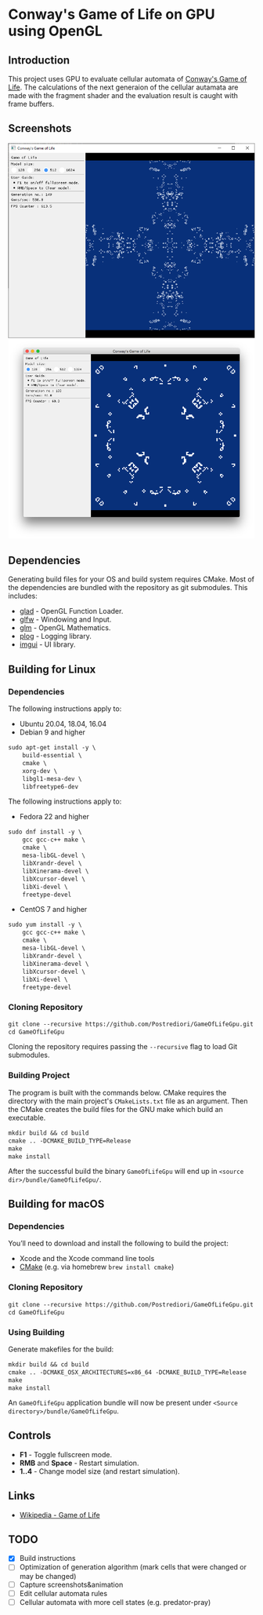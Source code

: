 # Conway's Game of Life on GPU using OpenGL

## Introduction

This project uses GPU to evaluate cellular automata of [Conway's Game of Life](https://en.wikipedia.org/wiki/Conway%27s_Game_of_Life). The calculations of the next generaion of the cellular autamata are made with the fragment shader and the evaluation result is caught with frame buffers.


## Screenshots

![Screenshot on Windows](images/GameOfLifeWin2.png)
![Screenshot on macOS](images/GameOfLifeMacOs.png)


## Dependencies

Generating build files for your OS and build system requires CMake.
Most of the dependencies are bundled with the repository as git submodules.
This includes:

* [glad](https://github.com/Dav1dde/glad) - OpenGL Function Loader.
* [glfw](https://github.com/glfw/glfw) - Windowing and Input.
* [glm](https://github.com/g-truc/glm) - OpenGL Mathematics.
* [plog](https://github.com/SergiusTheBest/plog) - Logging library.
* [imgui](https://github.com/ocornut/imgui) - UI library.


## Building for Linux

### Dependencies

The following instructions apply to:

* Ubuntu 20.04, 18.04, 16.04
* Debian 9 and higher

```
sudo apt-get install -y \
    build-essential \
    cmake \
    xorg-dev \
    libgl1-mesa-dev \
    libfreetype6-dev
```

The following instructions apply to:

* Fedora 22 and higher

```
sudo dnf install -y \
    gcc gcc-c++ make \
    cmake \
    mesa-libGL-devel \
    libXrandr-devel \
    libXinerama-devel \
    libXcursor-devel \
    libXi-devel \
    freetype-devel
```

* CentOS 7 and higher

```
sudo yum install -y \
    gcc gcc-c++ make \
    cmake \
    mesa-libGL-devel \
    libXrandr-devel \
    libXinerama-devel \
    libXcursor-devel \
    libXi-devel \
    freetype-devel
```

### Cloning Repository
```
git clone --recursive https://github.com/Postrediori/GameOfLifeGpu.git
cd GameOfLifeGpu
```

Cloning the repository requires passing the `--recursive` flag to load Git submodules.

### Building Project

The program is built with the commands below. CMake requires the directory 
with the main project's `CMakeLists.txt` file as an argument. Then the CMake 
creates the build files for the GNU make which build an executable.

```
mkdir build && cd build
cmake .. -DCMAKE_BUILD_TYPE=Release
make
make install
```

After the successful build the binary `GameOfLifeGpu` will end up in `<source dir>/bundle/GameOfLifeGpu/`.


## Building for macOS

### Dependencies

You’ll need to download and install the following to build the project:
* Xcode and the Xcode command line tools
* [CMake](https://cmake.org/) (e.g. via homebrew `brew install cmake`)

### Cloning Repository
```
git clone --recursive https://github.com/Postrediori/GameOfLifeGpu.git
cd GameOfLifeGpu
```

### Using Building
Generate makefiles for the build:

```
mkdir build && cd build
cmake .. -DCMAKE_OSX_ARCHITECTURES=x86_64 -DCMAKE_BUILD_TYPE=Release
make
make install
```

An `GameOfLifeGpu` application bundle will now be present under `<Source directory>/bundle/GameOfLifeGpu`.


## Controls

* **F1** - Toggle fullscreen mode.
* **RMB** and **Space** - Restart simulation.
* **1..4** - Change model size (and restart simulation).


## Links

* [Wikipedia - Game of Life](https://en.wikipedia.org/wiki/Conway%27s_Game_of_Life)


## TODO

* [x] Build instructions
* [ ] Optimization of generation algorithm (mark cells that were changed or may be changed)
* [ ] Capture screenshots&animation
* [ ] Edit cellular automata rules
* [ ] Cellular automata with more cell states (e.g. predator-pray)
